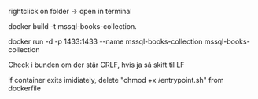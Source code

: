 rightclick on folder -> open in terminal

docker build -t mssql-books-collection.

docker run -d -p 1433:1433 --name mssql-books-collection mssql-books-collection

Check i bunden om der står CRLF, hvis ja så skift til LF

if container exits imidiately, delete "chmod +x /entrypoint.sh" from dockerfile